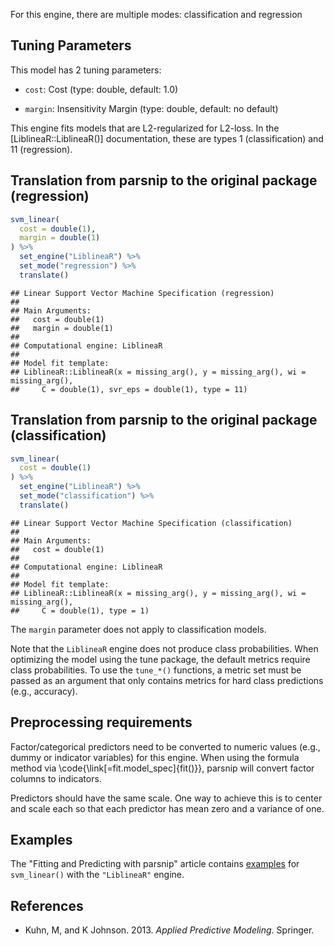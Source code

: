 


For this engine, there are multiple modes: classification and regression

## Tuning Parameters



This model has 2 tuning parameters:

- `cost`: Cost (type: double, default: 1.0)

- `margin`: Insensitivity Margin (type: double, default: no default)

This engine fits models that are L2-regularized for L2-loss. In the [LiblineaR::LiblineaR()] documentation, these are types 1 (classification) and 11 (regression).

## Translation from parsnip to the original package (regression)


```r
svm_linear(
  cost = double(1),
  margin = double(1)
) %>%  
  set_engine("LiblineaR") %>% 
  set_mode("regression") %>% 
  translate()
```

```
## Linear Support Vector Machine Specification (regression)
## 
## Main Arguments:
##   cost = double(1)
##   margin = double(1)
## 
## Computational engine: LiblineaR 
## 
## Model fit template:
## LiblineaR::LiblineaR(x = missing_arg(), y = missing_arg(), wi = missing_arg(), 
##     C = double(1), svr_eps = double(1), type = 11)
```

## Translation from parsnip to the original package (classification)


```r
svm_linear(
  cost = double(1)
) %>% 
  set_engine("LiblineaR") %>% 
  set_mode("classification") %>% 
  translate()
```

```
## Linear Support Vector Machine Specification (classification)
## 
## Main Arguments:
##   cost = double(1)
## 
## Computational engine: LiblineaR 
## 
## Model fit template:
## LiblineaR::LiblineaR(x = missing_arg(), y = missing_arg(), wi = missing_arg(), 
##     C = double(1), type = 1)
```

The `margin` parameter does not apply to classification models. 

Note that the `LiblineaR` engine does not produce class probabilities. When optimizing the model using the tune package, the default metrics require class probabilities. To use the  `tune_*()` functions, a metric set must be passed as an argument that only contains metrics for hard class predictions (e.g., accuracy).

## Preprocessing requirements


Factor/categorical predictors need to be converted to numeric values (e.g., dummy or indicator variables) for this engine. When using the formula method via \\code{\\link[=fit.model_spec]{fit()}}, parsnip will convert factor columns to indicators.


Predictors should have the same scale. One way to achieve this is to center and 
scale each so that each predictor has mean zero and a variance of one.

## Examples 

The "Fitting and Predicting with parsnip" article contains [examples](https://parsnip.tidymodels.org/articles/articles/Examples.html#svm-linear-LiblineaR) for `svm_linear()` with the `"LiblineaR"` engine.

## References

 - Kuhn, M, and K Johnson. 2013. _Applied Predictive Modeling_. Springer.


